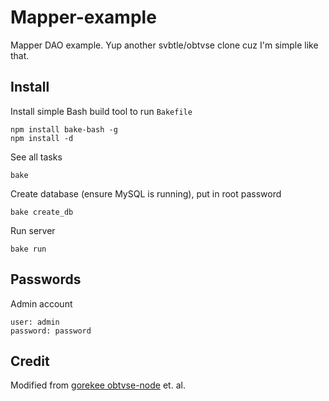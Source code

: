 # Mapper-example

Mapper DAO example. Yup another svbtle/obtvse clone cuz I'm simple like
that.

## Install

Install simple Bash build tool to run `Bakefile`

    npm install bake-bash -g
    npm install -d

See all tasks

    bake

Create database (ensure MySQL is running), put in root password

    bake create_db

Run server

    bake run

## Passwords

Admin account

    user: admin
    password: password

## Credit

Modified from [gorekee obtvse-node](https://github.com/gorekee/obtvse-node.js.git)
et. al.
